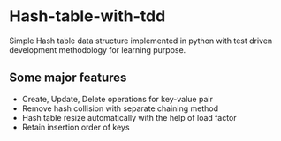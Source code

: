 # Hash-table-with-tdd
Simple Hash table data structure implemented in python with test driven development methodology for learning purpose. 

## Some major features

- Create, Update, Delete operations for key-value pair
- Remove hash collision with separate chaining method
- Hash table resize automatically with the help of load factor
- Retain insertion order of keys